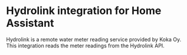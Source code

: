 # Hydrolink integration for Home Assistant

Hydrolink is a remote water meter reading service provided by Koka Oy. This integration reads the meter readings from the Hydrolink API.
